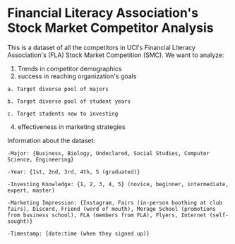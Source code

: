 
# Financial Literacy Association's Stock Market Competitor Analysis

This is a dataset of all the competitors in UCI's Financial Literacy Association's (FLA) Stock Market Competition (SMC). We want to analyze:
  1. Trends in competitor demographics
  2. success in reaching organization's goals
     
    a. Target diverse pool of majors

    b. Target diverse pool of student years
    
    c. Target students new to investing
    
  4. effectiveness in marketing strategies

Information about the dataset:

    -Major: {Business, Biology, Undeclared, Social Studies, Computer Science, Engineering}
  
    -Year: {1st, 2nd, 3rd, 4th, 5 (graduated)}
  
    -Investing Knowledge: {1, 2, 3, 4, 5} (novice, beginner, intermediate, expert, master)
  
    -Marketing Impression: {Instagram, Fairs (in-person boothing at club fairs), Discord, Friend (word of mouth), Merage School (promotions from business school), FLA (members from FLA), Flyers, Internet (self-sought)}
  
    -Timestamp: {date:time (when they signed up)}

